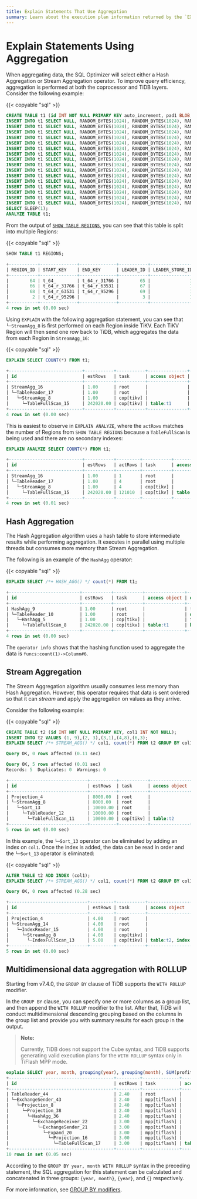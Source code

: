 ```yaml
---
title: Explain Statements That Use Aggregation
summary: Learn about the execution plan information returned by the `EXPLAIN` statement in TiDB.
---
```


# Explain Statements Using Aggregation

When aggregating data, the SQL Optimizer will select either a Hash Aggregation or Stream Aggregation operator. To improve query efficiency, aggregation is performed at both the coprocessor and TiDB layers. Consider the following example:

{{< copyable "sql" >}}

```sql
CREATE TABLE t1 (id INT NOT NULL PRIMARY KEY auto_increment, pad1 BLOB, pad2 BLOB, pad3 BLOB);
INSERT INTO t1 SELECT NULL, RANDOM_BYTES(1024), RANDOM_BYTES(1024), RANDOM_BYTES(1024) FROM dual;
INSERT INTO t1 SELECT NULL, RANDOM_BYTES(1024), RANDOM_BYTES(1024), RANDOM_BYTES(1024) FROM t1 a JOIN t1 b JOIN t1 c LIMIT 10000;
INSERT INTO t1 SELECT NULL, RANDOM_BYTES(1024), RANDOM_BYTES(1024), RANDOM_BYTES(1024) FROM t1 a JOIN t1 b JOIN t1 c LIMIT 10000;
INSERT INTO t1 SELECT NULL, RANDOM_BYTES(1024), RANDOM_BYTES(1024), RANDOM_BYTES(1024) FROM t1 a JOIN t1 b JOIN t1 c LIMIT 10000;
INSERT INTO t1 SELECT NULL, RANDOM_BYTES(1024), RANDOM_BYTES(1024), RANDOM_BYTES(1024) FROM t1 a JOIN t1 b JOIN t1 c LIMIT 10000;
INSERT INTO t1 SELECT NULL, RANDOM_BYTES(1024), RANDOM_BYTES(1024), RANDOM_BYTES(1024) FROM t1 a JOIN t1 b JOIN t1 c LIMIT 10000;
INSERT INTO t1 SELECT NULL, RANDOM_BYTES(1024), RANDOM_BYTES(1024), RANDOM_BYTES(1024) FROM t1 a JOIN t1 b JOIN t1 c LIMIT 10000;
INSERT INTO t1 SELECT NULL, RANDOM_BYTES(1024), RANDOM_BYTES(1024), RANDOM_BYTES(1024) FROM t1 a JOIN t1 b JOIN t1 c LIMIT 10000;
INSERT INTO t1 SELECT NULL, RANDOM_BYTES(1024), RANDOM_BYTES(1024), RANDOM_BYTES(1024) FROM t1 a JOIN t1 b JOIN t1 c LIMIT 10000;
INSERT INTO t1 SELECT NULL, RANDOM_BYTES(1024), RANDOM_BYTES(1024), RANDOM_BYTES(1024) FROM t1 a JOIN t1 b JOIN t1 c LIMIT 10000;
INSERT INTO t1 SELECT NULL, RANDOM_BYTES(1024), RANDOM_BYTES(1024), RANDOM_BYTES(1024) FROM t1 a JOIN t1 b JOIN t1 c LIMIT 10000;
INSERT INTO t1 SELECT NULL, RANDOM_BYTES(1024), RANDOM_BYTES(1024), RANDOM_BYTES(1024) FROM t1 a JOIN t1 b JOIN t1 c LIMIT 10000;
INSERT INTO t1 SELECT NULL, RANDOM_BYTES(1024), RANDOM_BYTES(1024), RANDOM_BYTES(1024) FROM t1 a JOIN t1 b JOIN t1 c LIMIT 10000;
INSERT INTO t1 SELECT NULL, RANDOM_BYTES(1024), RANDOM_BYTES(1024), RANDOM_BYTES(1024) FROM t1 a JOIN t1 b JOIN t1 c LIMIT 10000;
INSERT INTO t1 SELECT NULL, RANDOM_BYTES(1024), RANDOM_BYTES(1024), RANDOM_BYTES(1024) FROM t1 a JOIN t1 b JOIN t1 c LIMIT 10000;
INSERT INTO t1 SELECT NULL, RANDOM_BYTES(1024), RANDOM_BYTES(1024), RANDOM_BYTES(1024) FROM t1 a JOIN t1 b JOIN t1 c LIMIT 10000;
SELECT SLEEP(1);
ANALYZE TABLE t1;
```

From the output of [`SHOW TABLE REGIONS`](/sql-statements/sql-statement-show-table-regions.md), you can see that this table is split into multiple Regions:

{{< copyable "sql" >}}

```sql
SHOW TABLE t1 REGIONS;
```

```sql
+-----------+--------------+--------------+-----------+-----------------+-------+------------+---------------+------------+----------------------+------------------+
| REGION_ID | START_KEY    | END_KEY      | LEADER_ID | LEADER_STORE_ID | PEERS | SCATTERING | WRITTEN_BYTES | READ_BYTES | APPROXIMATE_SIZE(MB) | APPROXIMATE_KEYS |
+-----------+--------------+--------------+-----------+-----------------+-------+------------+---------------+------------+----------------------+------------------+
|        64 | t_64_        | t_64_r_31766 |        65 |               1 | 65    |          0 |          1325 |  102033520 |                   98 |            52797 |
|        66 | t_64_r_31766 | t_64_r_63531 |        67 |               1 | 67    |          0 |          1325 |   72522521 |                  104 |            78495 |
|        68 | t_64_r_63531 | t_64_r_95296 |        69 |               1 | 69    |          0 |          1325 |          0 |                  104 |            95433 |
|         2 | t_64_r_95296 |              |         3 |               1 | 3     |          0 |          1501 |          0 |                   81 |            63211 |
+-----------+--------------+--------------+-----------+-----------------+-------+------------+---------------+------------+----------------------+------------------+
4 rows in set (0.00 sec)
```

Using `EXPLAIN` with the following aggregation statement, you can see that `└─StreamAgg_8` is first performed on each Region inside TiKV. Each TiKV Region will then send one row back to TiDB, which aggregates the data from each Region in `StreamAgg_16`:

{{< copyable "sql" >}}

```sql
EXPLAIN SELECT COUNT(*) FROM t1;
```

```sql
+----------------------------+-----------+-----------+---------------+---------------------------------+
| id                         | estRows   | task      | access object | operator info                   |
+----------------------------+-----------+-----------+---------------+---------------------------------+
| StreamAgg_16               | 1.00      | root      |               | funcs:count(Column#7)->Column#5 |
| └─TableReader_17           | 1.00      | root      |               | data:StreamAgg_8                |
|   └─StreamAgg_8            | 1.00      | cop[tikv] |               | funcs:count(1)->Column#7        |
|     └─TableFullScan_15     | 242020.00 | cop[tikv] | table:t1      | keep order:false                |
+----------------------------+-----------+-----------+---------------+---------------------------------+
4 rows in set (0.00 sec)
```

This is easiest to observe in `EXPLAIN ANALYZE`, where the `actRows` matches the number of Regions from `SHOW TABLE REGIONS` because a `TableFullScan` is being used and there are no secondary indexes:

```sql
EXPLAIN ANALYZE SELECT COUNT(*) FROM t1;
```

```sql
+----------------------------+-----------+---------+-----------+---------------+-------------------------------------------------------------------------------------------------------------------------------------------------------------------------------------------------------------------------------------------------+---------------------------------+-----------+------+
| id                         | estRows   | actRows | task      | access object | execution info                                                                                                                                                                                                                                  | operator info                   | memory    | disk |
+----------------------------+-----------+---------+-----------+---------------+-------------------------------------------------------------------------------------------------------------------------------------------------------------------------------------------------------------------------------------------------+---------------------------------+-----------+------+
| StreamAgg_16               | 1.00      | 1       | root      |               | time:12.609575ms, loops:2                                                                                                                                                                                                                       | funcs:count(Column#7)->Column#5 | 372 Bytes | N/A  |
| └─TableReader_17           | 1.00      | 4       | root      |               | time:12.605155ms, loops:2, cop_task: {num: 4, max: 12.538245ms, min: 9.256838ms, avg: 10.895114ms, p95: 12.538245ms, max_proc_keys: 31765, p95_proc_keys: 31765, tot_proc: 48ms, rpc_num: 4, rpc_time: 43.530707ms, copr_cache_hit_ratio: 0.00} | data:StreamAgg_8                | 293 Bytes | N/A  |
|   └─StreamAgg_8            | 1.00      | 4       | cop[tikv] |               | proc max:12ms, min:12ms, p80:12ms, p95:12ms, iters:122, tasks:4                                                                                                                                                                                 | funcs:count(1)->Column#7        | N/A       | N/A  |
|     └─TableFullScan_15     | 242020.00 | 121010  | cop[tikv] | table:t1      | proc max:12ms, min:12ms, p80:12ms, p95:12ms, iters:122, tasks:4                                                                                                                                                                                 | keep order:false                | N/A       | N/A  |
+----------------------------+-----------+---------+-----------+---------------+-------------------------------------------------------------------------------------------------------------------------------------------------------------------------------------------------------------------------------------------------+---------------------------------+-----------+------+
4 rows in set (0.01 sec)
```

## Hash Aggregation

The Hash Aggregation algorithm uses a hash table to store intermediate results while performing aggregation. It executes in parallel using multiple threads but consumes more memory than Stream Aggregation.

The following is an example of the `HashAgg` operator:

{{< copyable "sql" >}}

```sql
EXPLAIN SELECT /*+ HASH_AGG() */ count(*) FROM t1;
```

```sql
+---------------------------+-----------+-----------+---------------+---------------------------------+
| id                        | estRows   | task      | access object | operator info                   |
+---------------------------+-----------+-----------+---------------+---------------------------------+
| HashAgg_9                 | 1.00      | root      |               | funcs:count(Column#6)->Column#5 |
| └─TableReader_10          | 1.00      | root      |               | data:HashAgg_5                  |
|   └─HashAgg_5             | 1.00      | cop[tikv] |               | funcs:count(1)->Column#6        |
|     └─TableFullScan_8     | 242020.00 | cop[tikv] | table:t1      | keep order:false                |
+---------------------------+-----------+-----------+---------------+---------------------------------+
4 rows in set (0.00 sec)
```

The `operator info` shows that the hashing function used to aggregate the data is `funcs:count(1)->Column#6`.

## Stream Aggregation

The Stream Aggregation algorithm usually consumes less memory than Hash Aggregation. However, this operator requires that data is sent ordered so that it can _stream_ and apply the aggregation on values as they arrive.

Consider the following example:

{{< copyable "sql" >}}

```sql
CREATE TABLE t2 (id INT NOT NULL PRIMARY KEY, col1 INT NOT NULL);
INSERT INTO t2 VALUES (1, 9),(2, 3),(3,1),(4,8),(6,3);
EXPLAIN SELECT /*+ STREAM_AGG() */ col1, count(*) FROM t2 GROUP BY col1;
```

```sql
Query OK, 0 rows affected (0.11 sec)

Query OK, 5 rows affected (0.01 sec)
Records: 5  Duplicates: 0  Warnings: 0

+------------------------------+----------+-----------+---------------+---------------------------------------------------------------------------------------------+
| id                           | estRows  | task      | access object | operator info                                                                               |
+------------------------------+----------+-----------+---------------+---------------------------------------------------------------------------------------------+
| Projection_4                 | 8000.00  | root      |               | test.t2.col1, Column#3                                                                      |
| └─StreamAgg_8                | 8000.00  | root      |               | group by:test.t2.col1, funcs:count(1)->Column#3, funcs:firstrow(test.t2.col1)->test.t2.col1 |
|   └─Sort_13                  | 10000.00 | root      |               | test.t2.col1                                                                                |
|     └─TableReader_12         | 10000.00 | root      |               | data:TableFullScan_11                                                                       |
|       └─TableFullScan_11     | 10000.00 | cop[tikv] | table:t2      | keep order:false, stats:pseudo                                                              |
+------------------------------+----------+-----------+---------------+---------------------------------------------------------------------------------------------+
5 rows in set (0.00 sec)
```

In this example, the `└─Sort_13` operator can be eliminated by adding an index on `col1`. Once the index is added, the data can be read in order and the `└─Sort_13` operator is eliminated:

{{< copyable "sql" >}}

```sql
ALTER TABLE t2 ADD INDEX (col1);
EXPLAIN SELECT /*+ STREAM_AGG() */ col1, count(*) FROM t2 GROUP BY col1;
```

```sql
Query OK, 0 rows affected (0.28 sec)

+------------------------------+---------+-----------+----------------------------+----------------------------------------------------------------------------------------------------+
| id                           | estRows | task      | access object              | operator info                                                                                      |
+------------------------------+---------+-----------+----------------------------+----------------------------------------------------------------------------------------------------+
| Projection_4                 | 4.00    | root      |                            | test.t2.col1, Column#3                                                                             |
| └─StreamAgg_14               | 4.00    | root      |                            | group by:test.t2.col1, funcs:count(Column#4)->Column#3, funcs:firstrow(test.t2.col1)->test.t2.col1 |
|   └─IndexReader_15           | 4.00    | root      |                            | index:StreamAgg_8                                                                                  |
|     └─StreamAgg_8            | 4.00    | cop[tikv] |                            | group by:test.t2.col1, funcs:count(1)->Column#4                                                    |
|       └─IndexFullScan_13     | 5.00    | cop[tikv] | table:t2, index:col1(col1) | keep order:true, stats:pseudo                                                                      |
+------------------------------+---------+-----------+----------------------------+----------------------------------------------------------------------------------------------------+
5 rows in set (0.00 sec)
```

## Multidimensional data aggregation with ROLLUP

Starting from v7.4.0, the `GROUP BY` clause of TiDB supports the `WITH ROLLUP` modifier.

In the `GROUP BY` clause, you can specify one or more columns as a group list, and then append the `WITH ROLLUP` modifier to the list. After that, TiDB will conduct multidimensional descending grouping based on the columns in the group list and provide you with summary results for each group in the output.

> **Note:**
>
> Currently, TiDB does not support the Cube syntax, and TiDB supports generating valid execution plans for the `WITH ROLLUP` syntax only in TiFlash MPP mode.

```sql
explain SELECT year, month, grouping(year), grouping(month), SUM(profit) AS profit FROM bank GROUP BY year, month WITH ROLLUP;
+----------------------------------------+---------+--------------+---------------+--------------------------------------------------------------------------------------------------------------------------------------------------------------------------------------------------------------------------------------+
| id                                     | estRows | task         | access object | operator info                                                                                                                                                                                                                        |
+----------------------------------------+---------+--------------+---------------+--------------------------------------------------------------------------------------------------------------------------------------------------------------------------------------------------------------------------------------+
| TableReader_44                         | 2.40    | root         |               | MppVersion: 2, data:ExchangeSender_43                                                                                                                                                                                                |
| └─ExchangeSender_43                    | 2.40    | mpp[tiflash] |               | ExchangeType: PassThrough                                                                                                                                                                                                            |
|   └─Projection_8                       | 2.40    | mpp[tiflash] |               | Column#6->Column#12, Column#7->Column#13, grouping(gid)->Column#14, grouping(gid)->Column#15, Column#9->Column#16                                                                                                                    |
|     └─Projection_38                    | 2.40    | mpp[tiflash] |               | Column#9, Column#6, Column#7, gid                                                                                                                                                                                                    |
|       └─HashAgg_36                     | 2.40    | mpp[tiflash] |               | group by:Column#6, Column#7, gid, funcs:sum(test.bank.profit)->Column#9, funcs:firstrow(Column#6)->Column#6, funcs:firstrow(Column#7)->Column#7, funcs:firstrow(gid)->gid, stream_count: 8                                           |
|         └─ExchangeReceiver_22          | 3.00    | mpp[tiflash] |               | stream_count: 8                                                                                                                                                                                                                      |
|           └─ExchangeSender_21          | 3.00    | mpp[tiflash] |               | ExchangeType: HashPartition, Compression: FAST, Hash Cols: [name: Column#6, collate: binary], [name: Column#7, collate: utf8mb4_bin], [name: gid, collate: binary], stream_count: 8                                                  |
|             └─Expand_20                | 3.00    | mpp[tiflash] |               | level-projection:[test.bank.profit, <nil>->Column#6, <nil>->Column#7, 0->gid],[test.bank.profit, Column#6, <nil>->Column#7, 1->gid],[test.bank.profit, Column#6, Column#7, 3->gid]; schema: [test.bank.profit,Column#6,Column#7,gid] |
|               └─Projection_16          | 3.00    | mpp[tiflash] |               | test.bank.profit, test.bank.year->Column#6, test.bank.month->Column#7                                                                                                                                                                |
|                 └─TableFullScan_17     | 3.00    | mpp[tiflash] | table:bank    | keep order:false, stats:pseudo                                                                                                                                                                                                       |
+----------------------------------------+---------+--------------+---------------+--------------------------------------------------------------------------------------------------------------------------------------------------------------------------------------------------------------------------------------+
10 rows in set (0.05 sec)
```

According to the `GROUP BY year, month WITH ROLLUP` syntax in the preceding statement, the SQL aggregation for this statement can be calculated and concatenated in three groups: `{year, month}`, `{year}`, and `{}` respectively.

For more information, see [GROUP BY modifiers](/functions-and-operators/group-by-modifier.md).